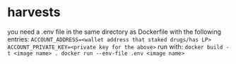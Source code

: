 # harvests
you need a .env file in the same directory as Dockerfile with the following entries:
`
ACCOUNT_ADDRESS=<wallet address that staked drugs/has LP>
ACCOUNT_PRIVATE_KEY=<private key for the above>
`
run with:
`
docker build -t <image name> .
docker run --env-file .env <image name>
`
